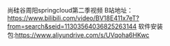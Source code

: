 尚硅谷周阳springcloud第二季视频
B站地址：https://www.bilibili.com/video/BV18E411x7eT?from=search&seid=11303564036825263144
软件安装包:https://www.aliyundrive.com/s/UVqoha6HKwc
